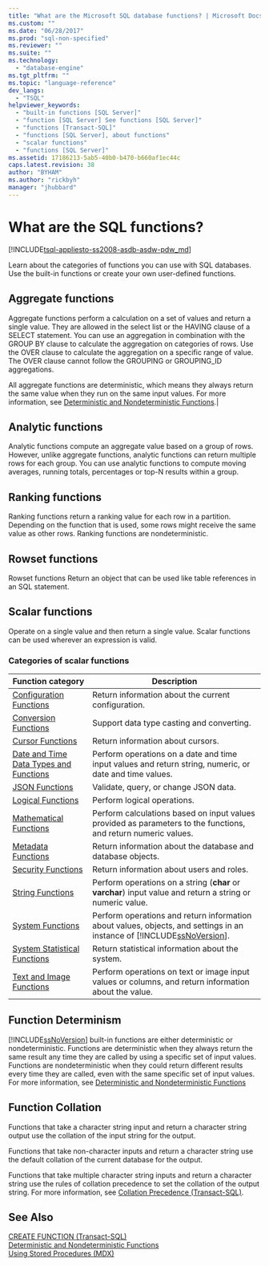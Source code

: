 ```yaml
---
title: "What are the Microsoft SQL database functions? | Microsoft Docs"
ms.custom: ""
ms.date: "06/28/2017"
ms.prod: "sql-non-specified"
ms.reviewer: ""
ms.suite: ""
ms.technology: 
  - "database-engine"
ms.tgt_pltfrm: ""
ms.topic: "language-reference"
dev_langs: 
  - "TSQL"
helpviewer_keywords: 
  - "built-in functions [SQL Server]"
  - "function [SQL Server] See functions [SQL Server]"
  - "functions [Transact-SQL]"
  - "functions [SQL Server], about functions"
  - "scalar functions"
  - "functions [SQL Server]"
ms.assetid: 17186213-5ab5-40b0-b470-b660af1ec44c
caps.latest.revision: 38
author: "BYHAM"
ms.author: "rickbyh"
manager: "jhubbard"
---
```

# What are the SQL functions?
[!INCLUDE[tsql-appliesto-ss2008-asdb-asdw-pdw_md](../../includes/tsql-appliesto-ss2008-asdb-asdw-pdw-md.md)]

Learn about the categories of functions you can use with SQL databases. Use the built-in functions or create your own user-defined functions.
  
  
## Aggregate functions

Aggregate functions perform a calculation on a set of values and return a single value. They are allowed in the select list or the HAVING clause of a SELECT statement. You can use an aggregation in combination with the GROUP BY clause to calculate the aggregation on categories of rows. Use the OVER clause to calculate the aggregation on a specific range of value. The OVER clause cannot follow the GROUPING or GROUPING_ID aggregations.

All aggregate functions are deterministic, which means they always return the same value when they run on the same input values. For more information, see [Deterministic and Nondeterministic Functions](../../relational-databases/user-defined-functions/deterministic-and-nondeterministic-functions.md).|

## Analytic functions
Analytic functions compute an aggregate value based on a group of rows. However, unlike aggregate functions, analytic functions can return multiple rows for each group. You can use analytic functions to compute moving averages, running totals, percentages or top-N results within a group.

## Ranking functions
Ranking functions return a ranking value for each row in a partition. Depending on the function that is used, some rows might receive the same value as other rows. Ranking functions are nondeterministic.

## Rowset functions
Rowset functions Return an object that can be used like table references in an SQL statement.

## Scalar functions
Operate on a single value and then return a single value. Scalar functions can be used wherever an expression is valid.

### Categories of scalar functions
  
|Function category|Description|  
|-----------------------|-----------------|  
|[Configuration Functions](configuration-functions-transact-sql.md)|Return information about the current configuration.|  
|[Conversion Functions](conversion-functions-transact-sql.md)|Support data type casting and converting.|  
|[Cursor Functions](cursor-functions-transact-sql.md)|Return information about cursors.|  
|[Date and Time Data Types and Functions](date-and-time-data-types-and-functions-transact-sql.md)|Perform operations on a date and time input values and return string, numeric, or date and time values.|  
|[JSON Functions](json-functions-transact-sql.md)|Validate, query, or change JSON data.|  
|[Logical Functions](http://msdn.microsoft.com/library/5b2b4546-951b-462d-91d5-e41fc5acd6f9)|Perform logical operations.|  
|[Mathematical Functions](mathematical-functions-transact-sql.md)|Perform calculations based on input values provided as parameters to the functions, and return numeric values.|  
|[Metadata Functions](metadata-functions-transact-sql.md)|Return information about the database and database objects.|  
|[Security Functions](security-functions-transact-sql.md)|Return information about users and roles.|  
|[String Functions](string-functions-transact-sql.md)|Perform operations on a string (**char** or **varchar**) input value and return a string or numeric value.|  
|[System Functions](../../relational-databases/system-functions/system-functions-for-transact-sql.md)|Perform operations and return information about values, objects, and settings in an instance of [!INCLUDE[ssNoVersion](../../includes/ssnoversion-md.md)].|  
|[System Statistical Functions](system-statistical-functions-transact-sql.md)|Return statistical information about the system.|  
|[Text and Image Functions](http://msdn.microsoft.com/library/b9c70488-1bf5-4068-a003-e548ccbc5199)|Perform operations on text or image input values or columns, and return information about the value.|  
  
## Function Determinism  
 [!INCLUDE[ssNoVersion](../../includes/ssnoversion-md.md)] built-in functions are either deterministic or nondeterministic. Functions are deterministic when they always return the same result any time they are called by using a specific set of input values. Functions are nondeterministic when they could return different results every time they are called, even with the same specific set of input values. For more information, see [Deterministic and Nondeterministic Functions](../../relational-databases/user-defined-functions/deterministic-and-nondeterministic-functions.md)  
  
## Function Collation  
 Functions that take a character string input and return a character string output use the collation of the input string for the output.  
  
 Functions that take non-character inputs and return a character string use the default collation of the current database for the output.  
  
 Functions that take multiple character string inputs and return a character string use the rules of collation precedence to set the collation of the output string. For more information, see [Collation Precedence &#40;Transact-SQL&#41;](../../t-sql/statements/collation-precedence-transact-sql.md).  
  
## See Also  
 [CREATE FUNCTION &#40;Transact-SQL&#41;](../../t-sql/statements/create-function-transact-sql.md)   
 [Deterministic and Nondeterministic Functions](../../relational-databases/user-defined-functions/deterministic-and-nondeterministic-functions.md)   
 [Using Stored Procedures &#40;MDX&#41;](../../mdx/using-stored-procedures-mdx.md)  
  
  